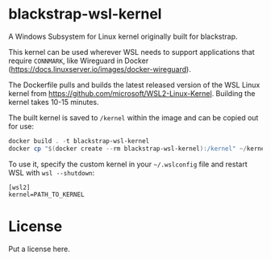 # blackstrap-wsl-kernel

A Windows Subsystem for Linux kernel originally built for blackstrap.

This kernel can be used wherever WSL needs to support applications that require `CONNMARK`, like Wireguard in Docker (<https://docs.linuxserver.io/images/docker-wireguard>).

The Dockerfile pulls and builds the latest released version of the WSL Linux kernel from <https://github.com/microsoft/WSL2-Linux-Kernel>. Building the kernel takes 10-15 minutes.

The built kernel is saved to `/kernel` within the image and can be copied out for use:

```powershell
docker build . -t blackstrap-wsl-kernel
docker cp "$(docker create --rm blackstrap-wsl-kernel):/kernel" ~/kernel
```

To use it, specify the custom kernel in your `~/.wslconfig` file and restart WSL with `wsl --shutdown`:

```plain
[wsl2]
kernel=PATH_TO_KERNEL
```

# License

Put a license here.
